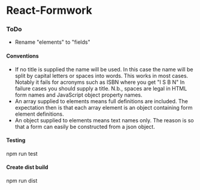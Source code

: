 # React-Formwork

### ToDo

* Rename "elements" to "fields"

#### Conventions

* If no title is supplied the name will be used.  In this case the name will be split by capital letters or spaces into words.
  This works in most cases.  Notably it fails for acronyms such as ISBN where you get "I S B N"  In failure cases you should
  supply a title.  N.b., spaces are legal in HTML form names and JavaScript object property names.
* An array supplied to elements means full definitions are included.  The expectation then is that each array element is an object containing form element definitions.
* An object supplied to elements means text names only.  The reason is so that a form can easily be constructed from a json object. 

#### Testing

npm run test

#### Create dist build

npm run dist
